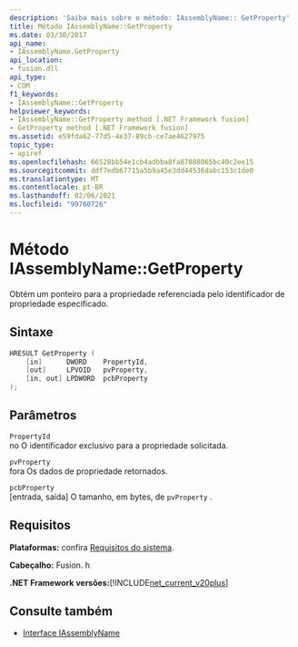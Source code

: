 ```yaml
---
description: 'Saiba mais sobre o método: IAssemblyName:: GetProperty'
title: Método IAssemblyName::GetProperty
ms.date: 03/30/2017
api_name:
- IAssemblyName.GetProperty
api_location:
- fusion.dll
api_type:
- COM
f1_keywords:
- IAssemblyName::GetProperty
helpviewer_keywords:
- IAssemblyName::GetProperty method [.NET Framework fusion]
- GetProperty method [.NET Framework fusion]
ms.assetid: e59fda62-77d5-4e37-89cb-ce7ae4627975
topic_type:
- apiref
ms.openlocfilehash: 66528bb54e1cb4adbba8fa87088065bc40c2ee15
ms.sourcegitcommit: ddf7edb67715a5b9a45e3dd44536dabc153c1de0
ms.translationtype: MT
ms.contentlocale: pt-BR
ms.lasthandoff: 02/06/2021
ms.locfileid: "99760726"
---
```

# <a name="iassemblynamegetproperty-method"></a>Método IAssemblyName::GetProperty

Obtém um ponteiro para a propriedade referenciada pelo identificador de propriedade especificado.  
  
## <a name="syntax"></a>Sintaxe  
  
```cpp  
HRESULT GetProperty (  
    [in]      DWORD    PropertyId,  
    [out]     LPVOID   pvProperty,  
    [in, out] LPDWORD  pcbProperty  
);  
```  
  
## <a name="parameters"></a>Parâmetros  

 `PropertyId`  
 no O identificador exclusivo para a propriedade solicitada.  
  
 `pvProperty`  
 fora Os dados de propriedade retornados.  
  
 `pcbProperty`  
 [entrada, saída] O tamanho, em bytes, de `pvProperty` .  
  
## <a name="requirements"></a>Requisitos  

 **Plataformas:** confira [Requisitos do sistema](../../get-started/system-requirements.md).  
  
 **Cabeçalho:** Fusion. h  
  
 **.NET Framework versões:**[!INCLUDE[net_current_v20plus](../../../../includes/net-current-v20plus-md.md)]  
  
## <a name="see-also"></a>Consulte também

- [Interface IAssemblyName](iassemblyname-interface.md)

